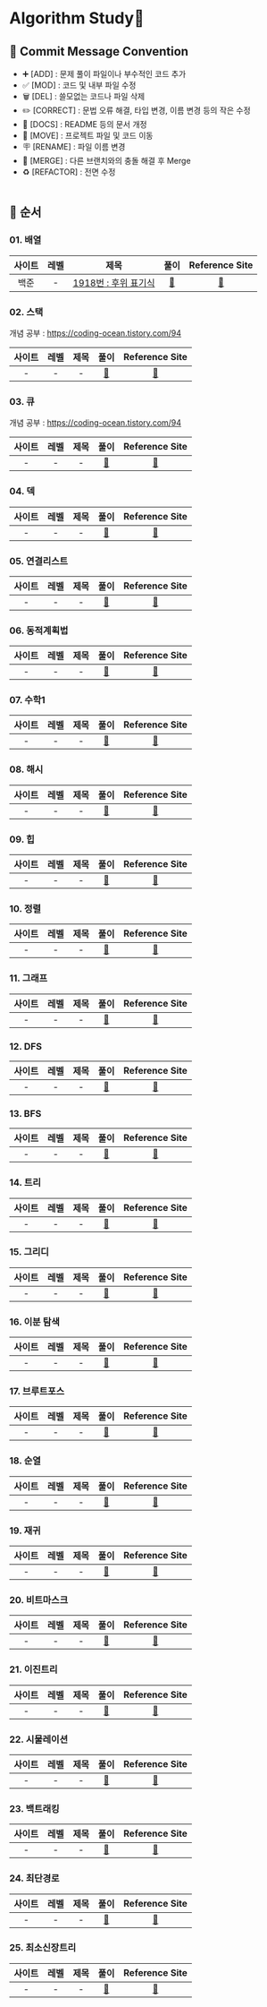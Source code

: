 # Algorithm Study📝

## 📍 Commit Message Convention
- ➕ [ADD] : 문제 풀이 파일이나 부수적인 코드 추가
- ✅ [MOD] : 코드 및 내부 파일 수정
- 🗑 [DEL] : 쓸모없는 코드나 파일 삭제
- ✏️ [CORRECT] : 문법 오류 해결, 타입 변경, 이름 변경 등의 작은 수정
- 📄 [DOCS] : README 등의 문서 개정
- 🚚 [MOVE] : 프로젝트 파일 및 코드 이동
- 🪧 [RENAME] : 파일 이름 변경
- 🔀 [MERGE] : 다른 브랜치와의 충돌 해결 후 Merge
- ♻️ [REFACTOR] : 전면 수정
<br></br>

## 📍 순서

### 01. 배열

| 사이트 | 레벨 | 제목 | 풀이 | Reference Site | 
| :---: | :---: | :---: | :---: | :---: |
| 백준 | - | <a href="https://www.acmicpc.net/problem/1918">1918번 : 후위 표기식</a>  | <a href="https://github.com/AlgorismTest/coding-test-study/blob/main/%EC%9D%B4%EC%A7%80%ED%99%8D/%EB%AC%B8%EC%A0%9C/1%EC%A3%BC%EC%B0%A8/1918/index.js">🔗</a>  | <a href="#">:bookmark:</a> |

### 02. 스택

개념 공부 : https://coding-ocean.tistory.com/94

| 사이트 | 레벨 | 제목 | 풀이 | Reference Site | 
| :---: | :---: | :---: | :---: | :---: |
| - | - | - | <a href="#">🔗</a> | <a href="#">:bookmark:</a> |

### 03. 큐

개념 공부 : https://coding-ocean.tistory.com/94

| 사이트 | 레벨 | 제목 | 풀이 | Reference Site | 
| :---: | :---: | :---: | :---: | :---: |
| - | - | - | <a href="#">🔗</a> | <a href="#">:bookmark:</a> |

### 04. 덱

| 사이트 | 레벨 | 제목 | 풀이 | Reference Site | 
| :---: | :---: | :---: | :---: | :---: |
| - | - | - | <a href="#">🔗</a> | <a href="#">:bookmark:</a> |

### 05. 연결리스트

| 사이트 | 레벨 | 제목 | 풀이 | Reference Site | 
| :---: | :---: | :---: | :---: | :---: |
| - | - | - | <a href="#">🔗</a> | <a href="#">:bookmark:</a> |

### 06. 동적계획법

| 사이트 | 레벨 | 제목 | 풀이 | Reference Site | 
| :---: | :---: | :---: | :---: | :---: |
| - | - | - | <a href="#">🔗</a> | <a href="#">:bookmark:</a> |

### 07. 수학1 

| 사이트 | 레벨 | 제목 | 풀이 | Reference Site | 
| :---: | :---: | :---: | :---: | :---: |
| - | - | - | <a href="#">🔗</a> | <a href="#">:bookmark:</a> |

### 08. 해시

| 사이트 | 레벨 | 제목 | 풀이 | Reference Site | 
| :---: | :---: | :---: | :---: | :---: |
| - | - | - | <a href="#">🔗</a> | <a href="#">:bookmark:</a> |

### 09. 힙

| 사이트 | 레벨 | 제목 | 풀이 | Reference Site | 
| :---: | :---: | :---: | :---: | :---: |
| - | - | - | <a href="#">🔗</a> | <a href="#">:bookmark:</a> |

### 10. 정렬

| 사이트 | 레벨 | 제목 | 풀이 | Reference Site | 
| :---: | :---: | :---: | :---: | :---: |
| - | - | - | <a href="#">🔗</a> | <a href="#">:bookmark:</a> |

### 11. 그래프

| 사이트 | 레벨 | 제목 | 풀이 | Reference Site | 
| :---: | :---: | :---: | :---: | :---: |
| - | - | - | <a href="#">🔗</a> | <a href="#">:bookmark:</a> |

### 12. DFS

| 사이트 | 레벨 | 제목 | 풀이 | Reference Site | 
| :---: | :---: | :---: | :---: | :---: |
| - | - | - | <a href="#">🔗</a> | <a href="#">:bookmark:</a> |

### 13. BFS

| 사이트 | 레벨 | 제목 | 풀이 | Reference Site | 
| :---: | :---: | :---: | :---: | :---: |
| - | - | - | <a href="#">🔗</a> | <a href="#">:bookmark:</a> |

### 14. 트리

| 사이트 | 레벨 | 제목 | 풀이 | Reference Site | 
| :---: | :---: | :---: | :---: | :---: |
| - | - | - | <a href="#">🔗</a> | <a href="#">:bookmark:</a> |

### 15. 그리디

| 사이트 | 레벨 | 제목 | 풀이 | Reference Site | 
| :---: | :---: | :---: | :---: | :---: |
| - | - | - | <a href="#">🔗</a> | <a href="#">:bookmark:</a> |

### 16. 이분 탐색

| 사이트 | 레벨 | 제목 | 풀이 | Reference Site | 
| :---: | :---: | :---: | :---: | :---: |
| - | - | - | <a href="#">🔗</a> | <a href="#">:bookmark:</a> |

### 17. 브루트포스

| 사이트 | 레벨 | 제목 | 풀이 | Reference Site | 
| :---: | :---: | :---: | :---: | :---: |
| - | - | - | <a href="#">🔗</a> | <a href="#">:bookmark:</a> |

### 18. 순열

| 사이트 | 레벨 | 제목 | 풀이 | Reference Site | 
| :---: | :---: | :---: | :---: | :---: |
| - | - | - | <a href="#">🔗</a> | <a href="#">:bookmark:</a> |

### 19. 재귀

| 사이트 | 레벨 | 제목 | 풀이 | Reference Site | 
| :---: | :---: | :---: | :---: | :---: |
| - | - | - | <a href="#">🔗</a> | <a href="#">:bookmark:</a> |

### 20. 비트마스크

| 사이트 | 레벨 | 제목 | 풀이 | Reference Site | 
| :---: | :---: | :---: | :---: | :---: |
| - | - | - | <a href="#">🔗</a> | <a href="#">:bookmark:</a> |

### 21. 이진트리

| 사이트 | 레벨 | 제목 | 풀이 | Reference Site | 
| :---: | :---: | :---: | :---: | :---: |
| - | - | - | <a href="#">🔗</a> | <a href="#">:bookmark:</a> |

### 22. 시물레이션

| 사이트 | 레벨 | 제목 | 풀이 | Reference Site | 
| :---: | :---: | :---: | :---: | :---: |
| - | - | - | <a href="#">🔗</a> | <a href="#">:bookmark:</a> |

### 23. 백트래킹

| 사이트 | 레벨 | 제목 | 풀이 | Reference Site | 
| :---: | :---: | :---: | :---: | :---: |
| - | - | - | <a href="#">🔗</a> | <a href="#">:bookmark:</a> |

### 24. 최단경로

| 사이트 | 레벨 | 제목 | 풀이 | Reference Site | 
| :---: | :---: | :---: | :---: | :---: |
| - | - | - | <a href="#">🔗</a> | <a href="#">:bookmark:</a> |

### 25. 최소신장트리

| 사이트 | 레벨 | 제목 | 풀이 | Reference Site | 
| :---: | :---: | :---: | :---: | :---: |
| - | - | - | <a href="#">🔗</a> | <a href="#">:bookmark:</a> |
